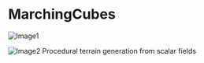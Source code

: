 # MarchingCubes
![Image1](ReadmeImg?raw=true "Title")

![Image2](ReadmeImg2?raw=true "Title")
Procedural terrain generation from scalar fields
